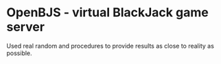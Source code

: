 # OpenBJS - virtual BlackJack game server
Used real random and procedures to provide results as close to reality as possible.
